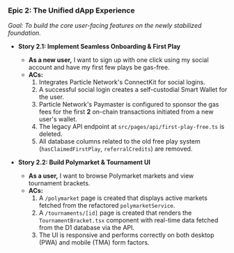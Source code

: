 ### **Epic 2: The Unified dApp Experience**

_Goal: To build the core user-facing features on the newly stabilized foundation._

- **Story 2.1: Implement Seamless Onboarding & First Play**

  - **As a new user,** I want to sign up with one click using my social account and have my first few plays be gas-free.
  - **ACs:**
    1.  Integrates Particle Network's ConnectKit for social logins.
    2.  A successful social login creates a self-custodial Smart Wallet for the user.
    3.  Particle Network's Paymaster is configured to sponsor the gas fees for the first **2** on-chain transactions initiated from a new user's wallet.
    4.  The legacy API endpoint at `src/pages/api/first-play-free.ts` is deleted.
    5.  All database columns related to the old free play system (`hasClaimedFirstPlay`, `referralCredits`) are removed.

- **Story 2.2: Build Polymarket & Tournament UI**
  - **As a user,** I want to browse Polymarket markets and view tournament brackets.
  - **ACs:**
    1.  A `/polymarket` page is created that displays active markets fetched from the refactored `polymarketService`.
    2.  A `/tournaments/[id]` page is created that renders the `TournamentBracket.tsx` component with real-time data fetched from the D1 database via the API.
    3.  The UI is responsive and performs correctly on both desktop (PWA) and mobile (TMA) form factors.

